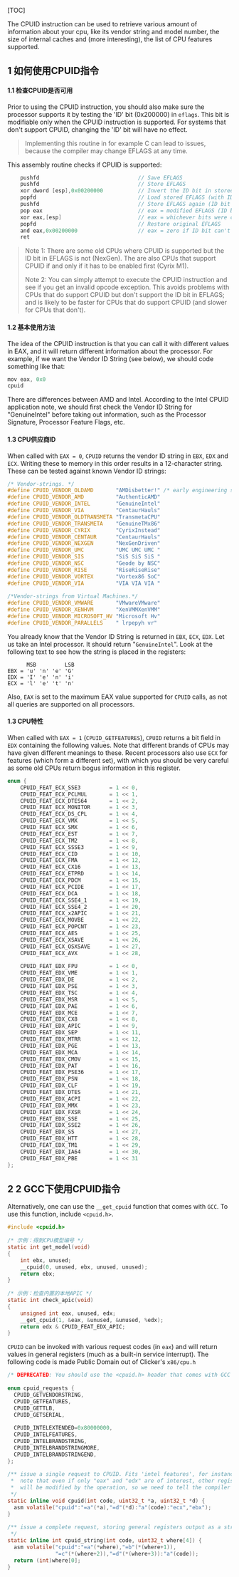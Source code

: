 [TOC]

The CPUID instruction can be used to retrieve various amount of information about your cpu, like its vendor string and model number, the size of internal caches and (more interesting), the list of CPU features supported.

## 1 如何使用CPUID指令

#### 1.1 检查CPUID是否可用

Prior to using the CPUID instruction, you should also make sure the processor supports it by testing the 'ID' bit (0x200000) in `eflags`. This bit is modifiable only when the CPUID instruction is supported. For systems that don't support CPUID, changing the 'ID' bit will have no effect.

> Implementing this routine in for example C can lead to issues, because the compiler may change EFLAGS at any time.

This assembly routine checks if CPUID is supported:

```c
    pushfd                               // Save EFLAGS
    pushfd                               // Store EFLAGS
    xor dword [esp],0x00200000           // Invert the ID bit in stored EFLAGS
    popfd                                // Load stored EFLAGS (with ID bit inverted)
    pushfd                               // Store EFLAGS again (ID bit may or may not be inverted)
    pop eax                              // eax = modified EFLAGS (ID bit may or may not be inverted)
    xor eax,[esp]                        // eax = whichever bits were changed
    popfd                                // Restore original EFLAGS
    and eax,0x00200000                   // eax = zero if ID bit can't be changed, else non-zero
    ret
```

> Note 1: There are some old CPUs where CPUID is supported but the ID bit in EFLAGS is not (NexGen). The are also CPUs that support CPUID if and only if it has to be enabled first (Cyrix M1).
>
> Note 2: You can simply attempt to execute the CPUID instruction and see if you get an invalid opcode exception. This avoids problems with CPUs that do support CPUID but don't support the ID bit in EFLAGS; and is likely to be faster for CPUs that do support CPUID (and slower for CPUs that don't).

#### 1.2 基本使用方法

The idea of the CPUID instruction is that you can call it with different values in EAX, and it will return different information about the processor. For example, if we want the Vendor ID String (see below), we should code something like that:

```c
mov eax, 0x0
cpuid
```

There are differences between AMD and Intel. According to the Intel CPUID application note, we should first check the Vendor ID String for "GenuineIntel" before taking out information, such as the Processor Signature, Processor Feature Flags, etc.

#### 1.3 CPU供应商ID

When called with `EAX = 0`, `CPUID` returns the vendor ID string in `EBX`, `EDX` and `ECX`. Writing these to memory in this order results in a 12-character string. These can be tested against known Vendor ID strings:

```c
/* Vendor-strings. */
#define CPUID_VENDOR_OLDAMD       "AMDisbetter!" /* early engineering samples of AMD K5 processor */
#define CPUID_VENDOR_AMD          "AuthenticAMD"
#define CPUID_VENDOR_INTEL        "GenuineIntel"
#define CPUID_VENDOR_VIA          "CentaurHauls"
#define CPUID_VENDOR_OLDTRANSMETA "TransmetaCPU"
#define CPUID_VENDOR_TRANSMETA    "GenuineTMx86"
#define CPUID_VENDOR_CYRIX        "CyrixInstead"
#define CPUID_VENDOR_CENTAUR      "CentaurHauls"
#define CPUID_VENDOR_NEXGEN       "NexGenDriven"
#define CPUID_VENDOR_UMC          "UMC UMC UMC "
#define CPUID_VENDOR_SIS          "SiS SiS SiS "
#define CPUID_VENDOR_NSC          "Geode by NSC"
#define CPUID_VENDOR_RISE         "RiseRiseRise"
#define CPUID_VENDOR_VORTEX       "Vortex86 SoC"
#define CPUID_VENDOR_VIA          "VIA VIA VIA "
 
/*Vendor-strings from Virtual Machines.*/
#define CPUID_VENDOR_VMWARE       "VMwareVMware"
#define CPUID_VENDOR_XENHVM       "XenVMMXenVMM"
#define CPUID_VENDOR_MICROSOFT_HV "Microsoft Hv"
#define CPUID_VENDOR_PARALLELS    " lrpepyh vr"
```
You already know that the Vendor ID String is returned in `EBX`, `ECX`, `EDX`. Let us take an Intel processor. It should return "`GenuineIntel`". Look at the following text to see how the string is placed in the registers:

```
      MSB         LSB
EBX = 'u' 'n' 'e' 'G'
EDX = 'I' 'e' 'n' 'i'
ECX = 'l' 'e' 't' 'n' 
```

Also, `EAX` is set to the maximum EAX value supported for `CPUID` calls, as not all queries are supported on all processors.

#### 1.3 CPU特性

When called with `EAX = 1` (`CPUID_GETFEATURES`), `CPUID` returns a bit field in `EDX` containing the following values. Note that different brands of CPUs may have given different meanings to these. Recent processors also use `ECX` for features (which form a different set), with which you should be very careful as some old CPUs return bogus information in this register.

```c
enum {
    CPUID_FEAT_ECX_SSE3         = 1 << 0, 
    CPUID_FEAT_ECX_PCLMUL       = 1 << 1,
    CPUID_FEAT_ECX_DTES64       = 1 << 2,
    CPUID_FEAT_ECX_MONITOR      = 1 << 3,  
    CPUID_FEAT_ECX_DS_CPL       = 1 << 4,  
    CPUID_FEAT_ECX_VMX          = 1 << 5,  
    CPUID_FEAT_ECX_SMX          = 1 << 6,  
    CPUID_FEAT_ECX_EST          = 1 << 7,  
    CPUID_FEAT_ECX_TM2          = 1 << 8,  
    CPUID_FEAT_ECX_SSSE3        = 1 << 9,  
    CPUID_FEAT_ECX_CID          = 1 << 10,
    CPUID_FEAT_ECX_FMA          = 1 << 12,
    CPUID_FEAT_ECX_CX16         = 1 << 13, 
    CPUID_FEAT_ECX_ETPRD        = 1 << 14, 
    CPUID_FEAT_ECX_PDCM         = 1 << 15, 
    CPUID_FEAT_ECX_PCIDE        = 1 << 17, 
    CPUID_FEAT_ECX_DCA          = 1 << 18, 
    CPUID_FEAT_ECX_SSE4_1       = 1 << 19, 
    CPUID_FEAT_ECX_SSE4_2       = 1 << 20, 
    CPUID_FEAT_ECX_x2APIC       = 1 << 21, 
    CPUID_FEAT_ECX_MOVBE        = 1 << 22, 
    CPUID_FEAT_ECX_POPCNT       = 1 << 23, 
    CPUID_FEAT_ECX_AES          = 1 << 25, 
    CPUID_FEAT_ECX_XSAVE        = 1 << 26, 
    CPUID_FEAT_ECX_OSXSAVE      = 1 << 27, 
    CPUID_FEAT_ECX_AVX          = 1 << 28,
 
    CPUID_FEAT_EDX_FPU          = 1 << 0,  
    CPUID_FEAT_EDX_VME          = 1 << 1,  
    CPUID_FEAT_EDX_DE           = 1 << 2,  
    CPUID_FEAT_EDX_PSE          = 1 << 3,  
    CPUID_FEAT_EDX_TSC          = 1 << 4,  
    CPUID_FEAT_EDX_MSR          = 1 << 5,  
    CPUID_FEAT_EDX_PAE          = 1 << 6,  
    CPUID_FEAT_EDX_MCE          = 1 << 7,  
    CPUID_FEAT_EDX_CX8          = 1 << 8,  
    CPUID_FEAT_EDX_APIC         = 1 << 9,  
    CPUID_FEAT_EDX_SEP          = 1 << 11, 
    CPUID_FEAT_EDX_MTRR         = 1 << 12, 
    CPUID_FEAT_EDX_PGE          = 1 << 13, 
    CPUID_FEAT_EDX_MCA          = 1 << 14, 
    CPUID_FEAT_EDX_CMOV         = 1 << 15, 
    CPUID_FEAT_EDX_PAT          = 1 << 16, 
    CPUID_FEAT_EDX_PSE36        = 1 << 17, 
    CPUID_FEAT_EDX_PSN          = 1 << 18, 
    CPUID_FEAT_EDX_CLF          = 1 << 19, 
    CPUID_FEAT_EDX_DTES         = 1 << 21, 
    CPUID_FEAT_EDX_ACPI         = 1 << 22, 
    CPUID_FEAT_EDX_MMX          = 1 << 23, 
    CPUID_FEAT_EDX_FXSR         = 1 << 24, 
    CPUID_FEAT_EDX_SSE          = 1 << 25, 
    CPUID_FEAT_EDX_SSE2         = 1 << 26, 
    CPUID_FEAT_EDX_SS           = 1 << 27, 
    CPUID_FEAT_EDX_HTT          = 1 << 28, 
    CPUID_FEAT_EDX_TM1          = 1 << 29, 
    CPUID_FEAT_EDX_IA64         = 1 << 30,
    CPUID_FEAT_EDX_PBE          = 1 << 31
};
```

## 2 2 GCC下使用CPUID指令

Alternatively, one can use the `__get_cpuid` function that comes with `GCC`. To use this function, include `<cpuid.h>`.

```c
#include <cpuid.h>
 
/* 示例：得到CPU模型编号 */
static int get_model(void)
{
    int ebx, unused;
    __cpuid(0, unused, ebx, unused, unused);
    return ebx;
}
 
/* 示例：检查内置的本地APIC */
static int check_apic(void)
{
    unsigned int eax, unused, edx;
    __get_cpuid(1, &eax, &unused, &unused, %edx);
    return edx & CPUID_FEAT_EDX_APIC;
}
```
`CPUID` can be invoked with various request codes (in `eax`) and will return values in general registers (much as a built-in service interrupt). The following code is made Public Domain out of Clicker's `x86/cpu.h`

```c
/* DEPRECATED: You should use the <cpuid.h> header that comes with GCC instead. */
 
enum cpuid_requests {
  CPUID_GETVENDORSTRING,
  CPUID_GETFEATURES,
  CPUID_GETTLB,
  CPUID_GETSERIAL,
 
  CPUID_INTELEXTENDED=0x80000000,
  CPUID_INTELFEATURES,
  CPUID_INTELBRANDSTRING,
  CPUID_INTELBRANDSTRINGMORE,
  CPUID_INTELBRANDSTRINGEND,
};
 
/** issue a single request to CPUID. Fits 'intel features', for instance
 *  note that even if only "eax" and "edx" are of interest, other registers
 *  will be modified by the operation, so we need to tell the compiler about it.
 */
static inline void cpuid(int code, uint32_t *a, uint32_t *d) {
  asm volatile("cpuid":"=a"(*a),"=d"(*d):"a"(code):"ecx","ebx");
}
 
/** issue a complete request, storing general registers output as a string
 */
static inline int cpuid_string(int code, uint32_t where[4]) {
  asm volatile("cpuid":"=a"(*where),"=b"(*(where+1)),
               "=c"(*(where+2)),"=d"(*(where+3)):"a"(code));
  return (int)where[0];
}
```
